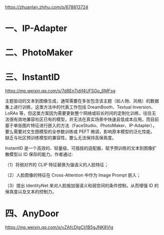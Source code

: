https://zhuanlan.zhihu.com/p/678613724



# 一、IP-Adapter

# 二、PhotoMaker

# 三、InstantID

https://mp.weixin.qq.com/s/7d8En7idif4UFSGo_6MFsg

主题驱动的文本到图像生成，通常需要在多张包含该主题（如人物、风格）的数据集上进行训练，这类方法中的代表工作包括 DreamBooth、Textual Inversion、LoRAs 等，但这类方案因为需要更新整个网络或较长时间的定制化训练，往往无法很有效地兼容社区已有的模型，并无法在真实场景中快速且低成本应用。而目前基于单张图片特征进行嵌入的方法（FaceStudio、PhotoMaker、IP-Adapter），要么需要对文生图模型的全参数训练或 PEFT 微调，影响原本模型的泛化性能，缺乏与社区预训练模型的兼容性，要么无法保持高保真度。

InstantID 是一个高效的、轻量级、可插拔的适配器，赋予预训练的文本到图像扩散模型以 ID 保存的能力。作者通过:

（1）将弱对齐的 CLIP 特征替换为强语义的人脸特征；

（2）人脸图像的特征在 Cross-Attention 中作为 Image Prompt 嵌入；

（3）提出 IdentityNet 来对人脸施加强语义和弱空间的条件控制，从而增强 ID 的保真度以及文本的控制力。



# 四、AnyDoor

https://mp.weixin.qq.com/s/vZAfcDlgCIi1B5gJNK8Vlg


